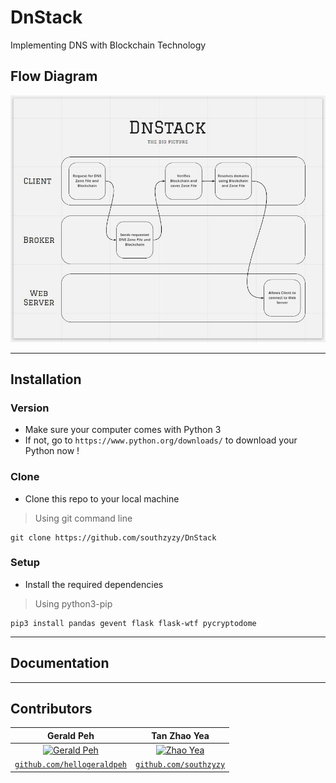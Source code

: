 # DnStack
Implementing DNS with Blockchain Technology

## Flow Diagram
![Overall Flow](img/DnStack_BigPicture.jpg)

---
## Installation

### Version
- Make sure your computer comes with Python 3
- If not, go to `https://www.python.org/downloads/` to download your Python now !

### Clone
- Clone this repo to your local machine
> Using git command line
```code
git clone https://github.com/southzyzy/DnStack
```

### Setup
- Install the required dependencies
> Using python3-pip
```shell
pip3 install pandas gevent flask flask-wtf pycryptodome
```

---

## Documentation


---

## Contributors
| **Gerald Peh** | **Tan Zhao Yea**
| :---: |:---:|
| [![Gerald Peh](https://avatars3.githubusercontent.com/u/20138589?s=400&u=bf3ecefd41a55846969aa1a3bbb3f8dfd9e85d07&v=4&s=200)]()    | [![Zhao Yea](https://avatars3.githubusercontent.com/u/19283789?s=400&u=fc869e80430ac069d8613ab919b748a53217fc37&v=4&s=200)]()
| <a href="https://github.com/hellogeraldblah" target="_blank">`github.com/hellogeraldpeh`</a> | <a href="http://github.com/southzyzy" target="_blank">`github.com/southzyzy`</a>

